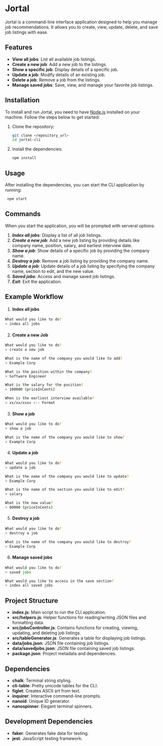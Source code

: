 # Jortal

Jortal is a command-line interface application designed to help you manage job recommendations. It allows you to create, view, update, delete, and save job listings with ease.

## Features

- **View all jobs**: List all available job listings.
- **Create a new job**: Add a new job to the listings.
- **Show a specific job**: Display details of a specific job.
- **Update a job**: Modify details of an existing job.
- **Delete a job**: Remove a job from the listings.
- **Manage saved jobs**: Save, view, and manage your favorite job listings.

## Installation

To install and run Jortal, you need to have [Node.js](https://nodejs.org/) installed on your machine. Follow the steps below to get started:

1. Clone the repository:

   ```sh
   git clone <repository_url>
   cd jortal-cli
2. Install the dependencies: 

    ```sh 
    npm install
    ```
## Usage

After installing the dependencies, you can start the CLI application by running: 
```sh
 npm start
```
## Commands 
When you start the application, you will be prompted with serveral options: 
1. ***Index all jobs***: Display a list of all job listings.
2. ***Create a new job***: Add a new job listing by providing details like company name, position, salary, and earliest interview date.
3. ***Show a job***: Show details of a specific job by providing the company name.
4. ***Destroy a job***: Remove a job listing by providing the company name.
5. ***Update a job***: Update details of a job listing by specifying the company name, section to edit, and the new value.
6. ***Saved jobs***: Access and manage saved job listings.
7. ***Exit***: Exit the application.

## Example Workflow

1. #### Index all jobs

```sh
What would you like to do?
> index all jobs
```

2. #### Create a new Job

```sh
What would you like to do?
> create a new job

What is the name of the company you would like to add?
> Example Corp

What is the position within the company?
> Software Engineer

What is the salary for the position?
> 100000 (priceInCents)

When is the earliest interview available?
> xx/xx/xxxx <-- Format
```
3. #### Show a job

```sh
What would you like to do?
> show a job

What is the name of the company you would like to show?
> Example Corp
```
4. #### Update a job
```sh
What would you like to do?
> update a job

What is the name of the company you would like to update?
> Example Corp

What is the name of the section you would like to edit?
> salary

What is the new value?
> 80000 (priceInCents)
```
5. #### Destroy a job

```sh
What would you like to do?
> destroy a job

What is the name of the company you would like to destroy?
> Example Corp
```
6. #### Manage saved jobs

```sh
What would you like to do?
> saved jobs

What would you like to access in the save section?
> index all saved jobs
```
## Project Structure

- **index.js**: Main script to run the CLI application.
- **src/helpers.js**: Helper functions for reading/writing JSON files and formatting data.
- **src/jobsController.js**: Contains functions for creating, viewing, updating, and deleting job listings.
- **src/tableGenerator.js**: Generates a table for displaying job listings.
- **data/jobs.json**: JSON file containing job listings.
- **data/savedjobs.json**: JSON file containing saved job listings.
- **package.json**: Project metadata and dependencies.

## Dependencies

- **chalk**: Terminal string styling.
- **cli-table**: Pretty unicode tables for the CLI.
- **figlet**: Creates ASCII art from text.
- **inquirer**: Interactive command-line prompts.
- **nanoid**: Unique ID generator.
- **nanospinner**: Elegant terminal spinners.

## Development Dependencies

- **faker**: Generates fake data for testing.
- **jest**: JavaScript testing framework.